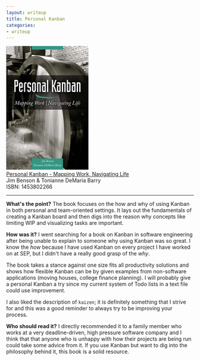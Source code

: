 ```yaml
---
layout: writeup
title: Personal Kanban
categories:
- writeup
---
```


![](/static/personal-kanban.png)  
[Personal Kanban - Mapping Work, Navigating Life](http://www.personalkanban.com/pk/personal-kanban-the-book/)  
Jim Benson & Tonianne DeMaria Barry  
ISBN: 1453802266

---

**What's the point?**
The book focuses on the how and why of using Kanban in both personal and team-oriented settings. It lays out
the fundamentals of creating a Kanban board and then digs into the reason why concepts like limiting WIP
and visualizing tasks are important.

**How was it?**
I went searching for a book on Kanban in software engineering after being unable to explain to someone
why using Kanban was so great. I know the *how* because I have used Kanban on every project I have worked
on at SEP, but I didn't have a really good grasp of the *why*.

The book takes a stance against one size fits all productivity solutions and shows how flexible Kanban
can be by given examples from non-software applications (moving houses, college finance planning). I will
probably give a personal Kanban a try since my current system of Todo lists in a text file could use
improvement.

I also liked the description of `kaizen`; it is definitely something that I strive for and this was a good
reminder to always try to be improving your process.

**Who should read it?**
I directly recommended it to a family member who works at a very deadline-driven, high pressure software
company and I think that that anyone who is unhappy with how their projects are being run could take 
some advice from it. If you use Kanban but want to dig into the philosophy behind it, this book is a solid
resource.
